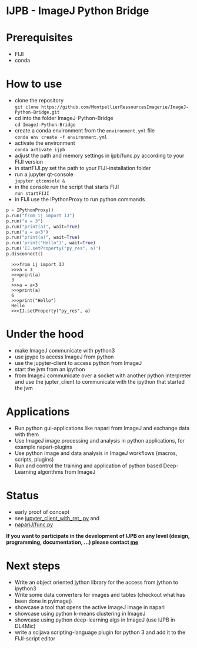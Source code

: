 # IJPB - ImageJ Python Bridge

# Prerequisites

* FIJI
* conda

# How to use

* clone the repository<br>``git clone https://github.com/MontpellierRessourcesImagerie/ImageJ-Python-Bridge.git``
* cd into the folder ImageJ-Python-Bridge<br>``cd ImageJ-Python-Bridge``
* create a conda environment from the ``environment.yml`` file<br>``conda env create -f environment.yml`` 
* activate the environment<br>``conda activate ijpb``
* adjust the path and memory settings in ijpb/func.py according to your FIJI version
* in startFIJI.py set the path to your FIJI-installation folder
* run a jupyter qt-console<br>``jupyter qtconsole &``
* in the console run the script that starts FIJI<br> ``run startFIJI``
* in FIJI use the IPythonProxy to run python commands

```python
p = IPythonProxy()
p.run("from ij import IJ")
p.run("a = 3")
p.run("print(a)", wait=True)
p.run("a = a+3")
p.run("print(a)", wait=True)
p.run('print("Hello")', wait=True)
p.run('IJ.setProperty("py_res", a)')
p.disconnect()
```
```
  >>>from ij import IJ
  >>>a = 3
  >>>print(a)
  3
  >>>a = a+3
  >>>print(a)
  6
  >>>print("Hello")
  Hello
  >>>IJ.setProperty("py_res", a)
```

# Under the hood

* make ImageJ communicate with python3
* use jpype to access ImageJ from python
* use the jupyter-client to access python from ImageJ
* start the jvm from an ipython 
* from ImageJ communicate over a socket with another python interpreter and use the jupter_client to communicate with the ipython that started the jvm

# Applications

* Run python gui-applications like napari from ImageJ and exchange data with them
* Use ImageJ image processing and analysis in python applications, for example napari-plugins
* Use python image and data analysis in ImageJ workflows (macros, scripts, plugins)
* Run and control the training and application of python based Deep-Learning algorithms from ImageJ

# Status

* early proof of concept
* see [jupyter_client_with_ret_.py](https://github.com/MontpellierRessourcesImagerie/ImageJ-Python-Bridge/blob/main/exploring/jupyter_client_with_ret_.py) and
* [napariJ/func.py](https://github.com/MontpellierRessourcesImagerie/ImageJ-Python-Bridge/blob/main/napariJ/func.py)

**If you want to participate in the development of IJPB on any level (design, programming, documentation, ...)  please contact [me](https://github.com/volker-baecker)**

# Next steps

* Write an object oriented jython library for the access from jython to ipython3
* Write some data converters for images and tables (checkout what has been done in pyimagej)
* showcase a tool that opens the active ImageJ image in napari
* showcase using python k-means clustering in ImageJ
* showcase using python deep-learning algs in ImageJ (use IJPB in DL4Mic)
* write a scijava scripting-language plugin for python 3 and add it to the FIJI-script editor
